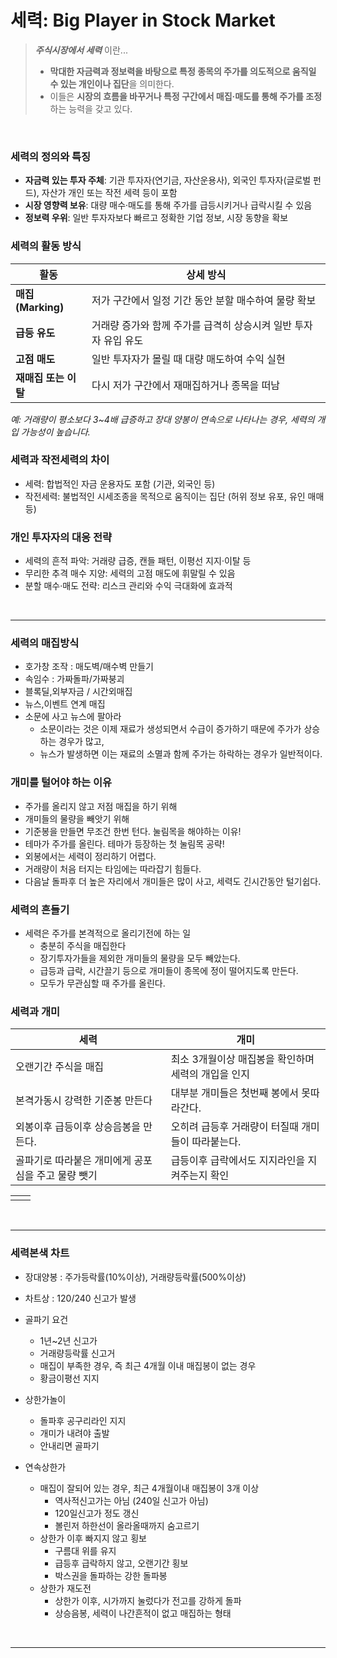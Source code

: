 
# 세력: Big Player in Stock Market
> ***주식시장에서 세력*** 이란...
> - **막대한 자금력과 정보력을 바탕으로 특정 종목의 주가를 의도적으로 움직일 수 있는 개인이나 집단**을 의미한다. <br/>
> - 이들은 **시장의 흐름을 바꾸거나 특정 구간에서 매집·매도를 통해 주가를 조정**하는 능력을 갖고 있다.
<br/>

### 세력의 정의와 특징
- **자금력 있는 투자 주체**: 기관 투자자(연기금, 자산운용사), 외국인 투자자(글로벌 펀드), 자산가 개인 또는 작전 세력 등이 포함
- **시장 영향력 보유**: 대량 매수·매도를 통해 주가를 급등시키거나 급락시킬 수 있음
- **정보력 우위**: 일반 투자자보다 빠르고 정확한 기업 정보, 시장 동향을 확보

### 세력의 활동 방식
| 활동 | 상세 방식 |
|-----|----------|
| **매집(Marking)**  | 저가 구간에서 일정 기간 동안 분할 매수하여 물량 확보 |
| **급등 유도**       | 거래량 증가와 함께 주가를 급격히 상승시켜 일반 투자자 유입 유도 |
| **고점 매도**       | 일반 투자자가 몰릴 때 대량 매도하여 수익 실현 |
| **재매집 또는 이탈** | 다시 저가 구간에서 재매집하거나 종목을 떠남 |

_예: 거래량이 평소보다 3~4배 급증하고 장대 양봉이 연속으로 나타나는 경우, 세력의 개입 가능성이 높습니다._

### 세력과 작전세력의 차이
- 세력: 합법적인 자금 운용자도 포함 (기관, 외국인 등)
- 작전세력: 불법적인 시세조종을 목적으로 움직이는 집단 (허위 정보 유포, 유인 매매 등)

### 개인 투자자의 대응 전략
- 세력의 흔적 파악: 거래량 급증, 캔들 패턴, 이평선 지지·이탈 등
- 무리한 추격 매수 지양: 세력의 고점 매도에 휘말릴 수 있음
- 분할 매수·매도 전략: 리스크 관리와 수익 극대화에 효과적

<br/>

---
### 세력의 매집방식
- 호가창 조작 : 매도벽/매수벽 만들기
- 속임수 : 가짜돌파/가짜붕괴
- 블록딜,외부자금 / 시간외매집
- 뉴스,이벤트 연계 매집
- 소문에 사고 뉴스에 팔아라
  - 소문이라는 것은 이제 재료가 생성되면서 수급이 증가하기 때문에 주가가 상승하는 경우가 많고, 
  - 뉴스가 발생하면 이는 재료의 소멸과 함께 주가는 하락하는 경우가 일반적이다. 

### 개미를 털어야 하는 이유
- 주가를 올리지 않고 저점 매집을 하기 위해 
- 개미들의 물량을 빼앗기 위해
- 기준봉을 만들면 무조건 한번 턴다. 눌림목을 해야하는 이유!
- 테마가 주가를 올린다. 테마가 등장하는 첫 눌림목 공략!
- 외봉에서는 세력이 정리하기 어렵다.
- 거래량이 처음 터지는 타임에는 따라잡기 힘들다.
- 다음날 돌파후 더 높은 자리에서 개미들은 많이 사고, 세력도 긴시간동안 털기쉽다. 

### 세력의 흔들기
- 세력은 주가를 본격적으로 올리기전에 하는 일
  - 충분히 주식을 매집한다
  - 장기투자가들을 제외한 개미들의 물량을 모두 빼았는다.
  - 급등과 급락, 시간끌기 등으로 개미들이 종목에 정이 떨어지도록 만든다.
  - 모두가 무관심할 때 주가를 올린다.

### 세력과 개미

| 세력 | 개미 |
|-----|-----|
| 오랜기간 주식을 매집                           | 최소 3개월이상 매집봉을 확인하며 세력의 개입을 인지      |
| 본격가동시 강력한 기준봉 만든다                  | 대부분 개미들은 첫번째 봉에서 못따라간다.              |
| 외봉이후 급등이후 상승음봉을 만든다.              | 오히려 급등후 거래량이 터질때 개미들이 따라붙는다.       | 
| 골파기로 따라붙은 개미에게 공포심을 주고 물량 뺏기  | 급등이후 급락에서도 지지라인을 지켜주는지 확인          |

| | |
|-----|-----|
| | |

<br/>

---
### 세력본색 차트
- 장대양봉 : 주가등락률(10%이상), 거래량등락률(500%이상)
- 차트상 : 120/240 신고가 발생
- 골파기 요건
  - 1년~2년 신고가
  - 거래량등락률 신고거
  - 매집이 부족한 경우, 즉 최근 4개월 이내 매집봉이 없는 경우
  - 황금이평선 지지

- 상한가놀이
  - 돌파후 공구리라인 지지
  - 개미가 내려야 출발
  - 안내리면 골파기

- 연속상한가
  - 매집이 잘되어 있는 경우, 최근 4개월이내 매집봉이 3개 이상
    - 역사적신고가는 아님 (240일 신고가 아님)
    - 120일신고가 정도 갱신
    - 볼린저 하한선이 올라올때까지 숨고르기
  - 상한가 이후 빠지지 않고 횡보
    - 구름대 위를 유지
    - 급등후 급락하지 않고, 오랜기간 횡보
    - 박스권을 돌파하는 강한 돌파봉
  - 상한가 재도전
    - 상한가 이후, 시가까지 눌렀다가 전고를 강하게 돌파
    - 상승음봉, 세력이 나간흔적이 없고 매집하는 형태

<br/>

---

<!-- ### 당신이 세력이라면

<script src="app.js"></script>
<div align="center" width="80%">
<img id="imageDisplay" src="./유아세력_01.png" style="width: 600px; height: auto;">
<br/>
<br/>
<button id="nextButton">다음 이미지</button>
<button id="toggleAutoButton">자동 변경 시작/중지</button>

⏪ ◀️ ⏸ ▶️ ⏩  ↩ ↪ 

</div>
 -->


